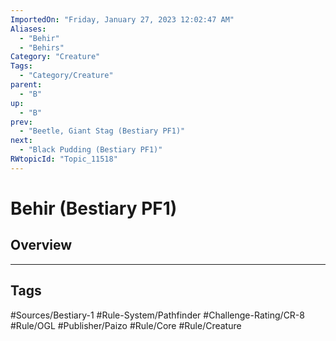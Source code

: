 ```yaml
---
ImportedOn: "Friday, January 27, 2023 12:02:47 AM"
Aliases:
  - "Behir"
  - "Behirs"
Category: "Creature"
Tags:
  - "Category/Creature"
parent:
  - "B"
up:
  - "B"
prev:
  - "Beetle, Giant Stag (Bestiary PF1)"
next:
  - "Black Pudding (Bestiary PF1)"
RWtopicId: "Topic_11518"
---
```

# Behir (Bestiary PF1)
## Overview

---
## Tags
#Sources/Bestiary-1 #Rule-System/Pathfinder #Challenge-Rating/CR-8 #Rule/OGL #Publisher/Paizo #Rule/Core #Rule/Creature

